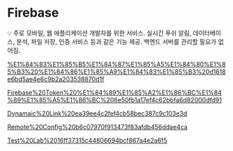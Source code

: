 # Firebase

<aside>
💡 주로 모바일, 웹 애플리케이션 개발자를 위한 서비스.
실시간 푸쉬 알림, 데이터베이스, 분석, 파일 저장, 인증 서비스 등과 같은 기능 제공.
백엔드 서버를 관리할 필요가 없어짐.

</aside>

[%E1%84%83%E1%85%B5%E1%84%87%E1%85%A5%E1%84%80%E1%85%B3%20%E1%84%86%E1%85%A9%E1%84%83%E1%85%B3%20d1618e6bd5ae4e6c9b2a203538870d1f](%E1%84%83%E1%85%B5%E1%84%87%E1%85%A5%E1%84%80%E1%85%B3%20%E1%84%86%E1%85%A9%E1%84%83%E1%85%B3%20d1618e6bd5ae4e6c9b2a203538870d1f)

[Firebase%20Token%20%E1%84%89%E1%85%A2%E1%86%BC%E1%84%89%E1%85%A5%E1%86%BC%206e50fb1a17ef4c62bbfa6d82000dfd91](Firebase%20Token%20%E1%84%89%E1%85%A2%E1%86%BC%E1%84%89%E1%85%A5%E1%86%BC%206e50fb1a17ef4c62bbfa6d82000dfd91)

[Dynamaic%20Link%20ea39ee4c2fef4cb58bec387c9c103e3d](Dynamaic%20Link%20ea39ee4c2fef4cb58bec387c9c103e3d)

[Remote%20Config%20b6c07970f913473f83afdb456ddae4ca](Remote%20Config%20b6c07970f913473f83afdb456ddae4ca)

[Test%20Lab%2016ff37315c44806694bcf867a4e2a6f5](Test%20Lab%2016ff37315c44806694bcf867a4e2a6f5)